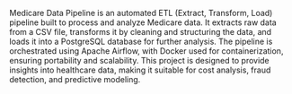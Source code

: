 Medicare Data Pipeline is an automated ETL (Extract, Transform, Load) pipeline built to process and analyze Medicare data. It extracts raw data from a CSV file, transforms it by cleaning and structuring the data, and loads it into a PostgreSQL database for further analysis. The pipeline is orchestrated using Apache Airflow, with Docker used for containerization, ensuring portability and scalability. This project is designed to provide insights into healthcare data, making it suitable for cost analysis, fraud detection, and predictive modeling.
